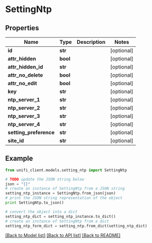 # SettingNtp


## Properties

Name | Type | Description | Notes
------------ | ------------- | ------------- | -------------
**id** | **str** |  | [optional] 
**attr_hidden** | **bool** |  | [optional] 
**attr_hidden_id** | **str** |  | [optional] 
**attr_no_delete** | **bool** |  | [optional] 
**attr_no_edit** | **bool** |  | [optional] 
**key** | **str** |  | [optional] 
**ntp_server_1** | **str** |  | [optional] 
**ntp_server_2** | **str** |  | [optional] 
**ntp_server_3** | **str** |  | [optional] 
**ntp_server_4** | **str** |  | [optional] 
**setting_preference** | **str** |  | [optional] 
**site_id** | **str** |  | [optional] 

## Example

```python
from unifi_client.models.setting_ntp import SettingNtp

# TODO update the JSON string below
json = "{}"
# create an instance of SettingNtp from a JSON string
setting_ntp_instance = SettingNtp.from_json(json)
# print the JSON string representation of the object
print SettingNtp.to_json()

# convert the object into a dict
setting_ntp_dict = setting_ntp_instance.to_dict()
# create an instance of SettingNtp from a dict
setting_ntp_form_dict = setting_ntp.from_dict(setting_ntp_dict)
```
[[Back to Model list]](../README.md#documentation-for-models) [[Back to API list]](../README.md#documentation-for-api-endpoints) [[Back to README]](../README.md)


